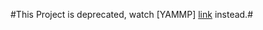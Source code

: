 #This Project is deprecated, watch [YAMMP] [link] instead.#

[link]: https://github.com/mariotaku/yammp 

